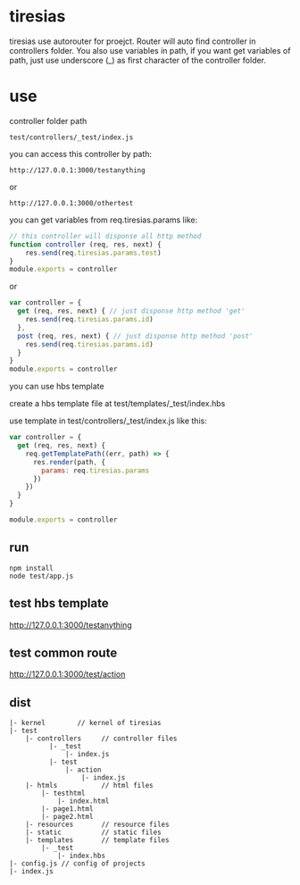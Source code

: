 # tiresias
tiresias use autorouter for proejct.
Router will auto find controller in controllers folder.
You also use variables in path, if you want get variables of path, just use underscore (_) as first character of the controller folder.

# use
controller folder path
```
test/controllers/_test/index.js
```

you can access this controller by path:
```
http://127.0.0.1:3000/testanything
```

or
```
http://127.0.0.1:3000/othertest
```

 you can get variables from req.tiresias.params like:

```javascript
// this controller will disponse all http method
function controller (req, res, next) {
    res.send(req.tiresias.params.test)
}
module.exports = controller
```
or 
```javascript
var controller = {
  get (req, res, next) { // just disponse http method 'get'
    res.send(req.tiresias.params.id)
  },
  post (req, res, next) { // just disponse http method 'post'
    res.send(req.tiresias.params.id)
  }
}
module.exports = controller
```

you can use hbs template

create a hbs template file at test/templates/_test/index.hbs

use template in test/controllers/_test/index.js like this:

``` javascript
var controller = { 
  get (req, res, next) {
    req.getTemplatePath((err, path) => {
      res.render(path, {
        params: req.tiresias.params
      })  
    })  
  }
}

module.exports = controller
```


## run
```
npm install
node test/app.js
```

## test hbs template
http://127.0.0.1:3000/testanything

## test common route
http://127.0.0.1:3000/test/action


## dist
```
|- kernel        // kernel of tiresias
|- test
    |- controllers     // controller files 
          |- _test
              |- index.js
          |- test
              |- action
                  |- index.js
    |- htmls           // html files
        |- testhtml
            |- index.html
        |- page1.html
        |- page2.html
    |- resources       // resource files
    |- static          // static files
    |- templates       // template files 
        |- _test
            |- index.hbs  
|- config.js // config of projects
|- index.js
```

